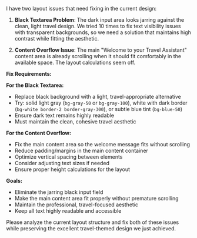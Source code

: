 I have two layout issues that need fixing in the current design:

1. **Black Textarea Problem**: The dark input area looks jarring against the clean, light travel design. We tried 10 times to fix text visibility issues with transparent backgrounds, so we need a solution that maintains high contrast while fitting the aesthetic.

2. **Content Overflow Issue**: The main "Welcome to your Travel Assistant" content area is already scrolling when it should fit comfortably in the available space. The layout calculations seem off.

**Fix Requirements:**

**For the Black Textarea:**
- Replace black background with a light, travel-appropriate alternative
- Try: solid light gray (`bg-gray-50` or `bg-gray-100`), white with dark border (`bg-white border-2 border-gray-300`), or subtle blue tint (`bg-blue-50`)
- Ensure dark text remains highly readable
- Must maintain the clean, cohesive travel aesthetic

**For the Content Overflow:**
- Fix the main content area so the welcome message fits without scrolling
- Reduce padding/margins in the main content container
- Optimize vertical spacing between elements
- Consider adjusting text sizes if needed
- Ensure proper height calculations for the layout

**Goals:**
- Eliminate the jarring black input field
- Make the main content area fit properly without premature scrolling
- Maintain the professional, travel-focused aesthetic
- Keep all text highly readable and accessible

Please analyze the current layout structure and fix both of these issues while preserving the excellent travel-themed design we just achieved.